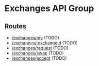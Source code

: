 # Exchanges API Group

## Routes
- [/exchanges/my](my-exchanges.md) (TODO)
- [/exchanges/:exchangeId](exchange.md) (TODO)
- [/exchanges/request](request.md) (TODO)
- [/exchanges/swap](swap.md) (TODO)
- [/exchanges/accept](accept.md) (TODO)